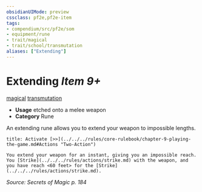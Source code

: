```yaml
---
obsidianUIMode: preview
cssclass: pf2e,pf2e-item
tags:
- compendium/src/pf2e/som
- equipment/rune
- trait/magical
- trait/school/transmutation
aliases: ["Extending"]
---
```

# Extending *Item 9+*  
[magical](magical.md)  [transmutation](transmutation.md)  

- **Usage** etched onto a melee weapon
- **Category** Rune

An extending rune allows you to extend your weapon to impossible lengths.

```ad-embed-ability
title: Activate [>>](../../../rules/core-rulebook/chapter-9-playing-the-game.md#Actions "Two-Action")

You extend your weapon for an instant, giving you an impossible reach. You [Strike](../../../rules/actions/strike.md) with the weapon, and you have reach <60 feet> for the [Strike](../../../rules/actions/strike.md).
```

*Source: Secrets of Magic p. 184*
